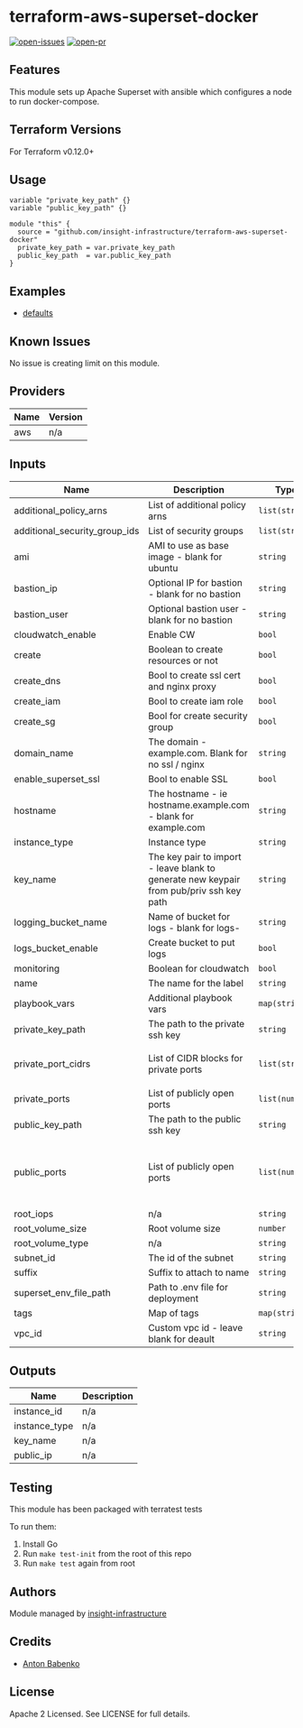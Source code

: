 # terraform-aws-superset-docker

[![open-issues](https://img.shields.io/github/issues-raw/insight-infrastructure/terraform-aws-superset-docker?style=for-the-badge)](https://github.com/insight-infrastructure/terraform-aws-superset-docker/issues)
[![open-pr](https://img.shields.io/github/issues-pr-raw/insight-infrastructure/terraform-aws-superset-docker?style=for-the-badge)](https://github.com/insight-infrastructure/terraform-aws-superset-docker/pulls)

## Features

This module sets up Apache Superset with ansible which configures a node to run docker-compose.

## Terraform Versions

For Terraform v0.12.0+

## Usage

```hcl
variable "private_key_path" {}
variable "public_key_path" {}

module "this" {
  source = "github.com/insight-infrastructure/terraform-aws-superset-docker"
  private_key_path = var.private_key_path
  public_key_path  = var.public_key_path
}
```
## Examples

- [defaults](https://github.com/insight-infrastructure/terraform-aws-superset-docker/tree/master/examples/defaults)

## Known  Issues
No issue is creating limit on this module.

<!-- BEGINNING OF PRE-COMMIT-TERRAFORM DOCS HOOK -->
## Providers

| Name | Version |
|------|---------|
| aws | n/a |

## Inputs

| Name | Description | Type | Default | Required |
|------|-------------|------|---------|:-----:|
| additional\_policy\_arns | List of additional policy arns | `list(string)` | `[]` | no |
| additional\_security\_group\_ids | List of security groups | `list(string)` | `[]` | no |
| ami | AMI to use as base image - blank for ubuntu | `string` | `""` | no |
| bastion\_ip | Optional IP for bastion - blank for no bastion | `string` | `""` | no |
| bastion\_user | Optional bastion user - blank for no bastion | `string` | `""` | no |
| cloudwatch\_enable | Enable CW | `bool` | `false` | no |
| create | Boolean to create resources or not | `bool` | `true` | no |
| create\_dns | Bool to create ssl cert and nginx proxy | `bool` | `true` | no |
| create\_iam | Bool to create iam role | `bool` | `false` | no |
| create\_sg | Bool for create security group | `bool` | `true` | no |
| domain\_name | The domain - example.com. Blank for no ssl / nginx | `string` | `""` | no |
| enable\_superset\_ssl | Bool to enable SSL | `bool` | `true` | no |
| hostname | The hostname - ie hostname.example.com - blank for example.com | `string` | `""` | no |
| instance\_type | Instance type | `string` | `"t3.small"` | no |
| key\_name | The key pair to import - leave blank to generate new keypair from pub/priv ssh key path | `string` | `""` | no |
| logging\_bucket\_name | Name of bucket for logs - blank for logs-<account-id> | `string` | `""` | no |
| logs\_bucket\_enable | Create bucket to put logs | `bool` | `false` | no |
| monitoring | Boolean for cloudwatch | `bool` | `false` | no |
| name | The name for the label | `string` | `"superset"` | no |
| playbook\_vars | Additional playbook vars | `map(string)` | `{}` | no |
| private\_key\_path | The path to the private ssh key | `string` | n/a | yes |
| private\_port\_cidrs | List of CIDR blocks for private ports | `list(string)` | <pre>[<br>  "172.31.0.0/16"<br>]</pre> | no |
| private\_ports | List of publicly open ports | `list(number)` | `[]` | no |
| public\_key\_path | The path to the public ssh key | `string` | n/a | yes |
| public\_ports | List of publicly open ports | `list(number)` | <pre>[<br>  22,<br>  80,<br>  443,<br>  8088<br>]</pre> | no |
| root\_iops | n/a | `string` | n/a | yes |
| root\_volume\_size | Root volume size | `number` | `8` | no |
| root\_volume\_type | n/a | `string` | `"gp2"` | no |
| subnet\_id | The id of the subnet | `string` | `""` | no |
| suffix | Suffix to attach to name | `string` | `""` | no |
| superset\_env\_file\_path | Path to .env file for deployment | `string` | `""` | no |
| tags | Map of tags | `map(string)` | `{}` | no |
| vpc\_id | Custom vpc id - leave blank for deault | `string` | `""` | no |

## Outputs

| Name | Description |
|------|-------------|
| instance\_id | n/a |
| instance\_type | n/a |
| key\_name | n/a |
| public\_ip | n/a |

<!-- END OF PRE-COMMIT-TERRAFORM DOCS HOOK -->

## Testing
This module has been packaged with terratest tests

To run them:

1. Install Go
2. Run `make test-init` from the root of this repo
3. Run `make test` again from root

## Authors

Module managed by [insight-infrastructure](https://github.com/insight-infrastructure)

## Credits

- [Anton Babenko](https://github.com/antonbabenko)

## License

Apache 2 Licensed. See LICENSE for full details.